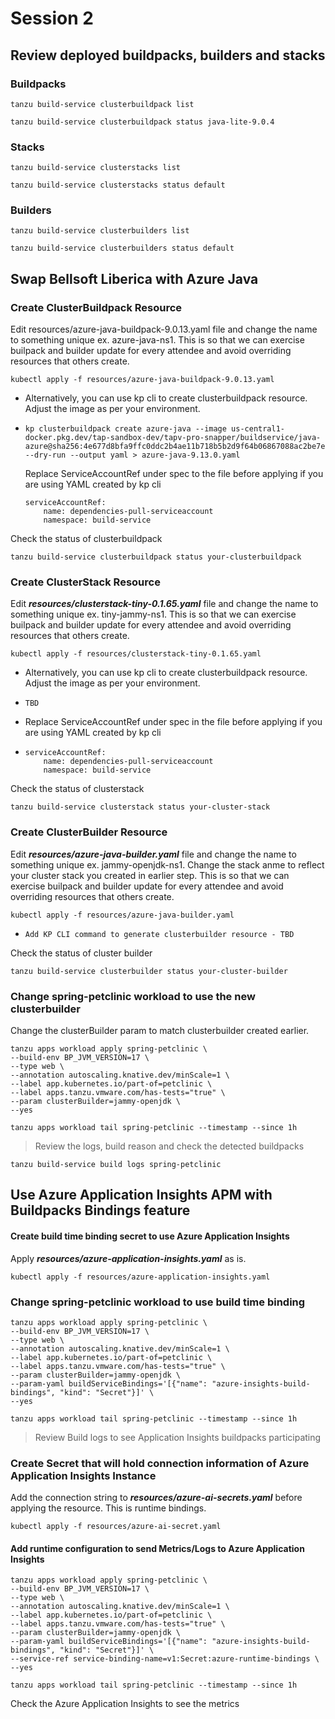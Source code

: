 # Session 2
## Review deployed buildpacks, builders and stacks
### Buildpacks
```shell
tanzu build-service clusterbuildpack list
```
```shell
tanzu build-service clusterbuildpack status java-lite-9.0.4
```
### Stacks
```shell
tanzu build-service clusterstacks list
```
```shell
tanzu build-service clusterstacks status default
```
### Builders  
```shell
tanzu build-service clusterbuilders list
```
```shell
tanzu build-service clusterbuilders status default
```
## Swap Bellsoft Liberica with Azure Java
### Create ClusterBuildpack Resource
Edit resources/azure-java-buildpack-9.0.13.yaml file and change the name to something unique ex. azure-java-ns1. This is so that we can exercise builpack and builder update for every attendee and avoid overriding resources that others create.
```shell
kubectl apply -f resources/azure-java-buildpack-9.0.13.yaml
```
* Alternatively, you can use kp cli to create clusterbuildpack resource. Adjust the image as per your environment. 
* ```shell
  kp clusterbuildpack create azure-java --image us-central1-docker.pkg.dev/tap-sandbox-dev/tapv-pro-snapper/buildservice/java-azure@sha256:4e677d8bfa9ffc0ddc2b4ae11b718b5b2d9f64b06867088ac2be7ed6708ef80d  --dry-run --output yaml > azure-java-9.13.0.yaml
  ```
  Replace ServiceAccountRef under spec to the file before applying if you are using YAML created by kp cli
  ``````shell
  serviceAccountRef:
      name: dependencies-pull-serviceaccount
      namespace: build-service
  ``````
Check the status of clusterbuildpack
``````shell
tanzu build-service clusterbuildpack status your-clusterbuildpack
``````
### Create ClusterStack Resource
Edit ***resources/clusterstack-tiny-0.1.65.yaml*** file and change the name to something unique ex. tiny-jammy-ns1. This is so that we can exercise builpack and builder update for every attendee and avoid overriding resources that others create.
```shell
kubectl apply -f resources/clusterstack-tiny-0.1.65.yaml
```
* Alternatively, you can use kp cli to create clusterbuildpack resource. Adjust the image as per your environment. 
* ```shell
  TBD
  ```
* Replace ServiceAccountRef under spec in the file before applying if you are using YAML created by kp cli
* ``````shell
  serviceAccountRef:
      name: dependencies-pull-serviceaccount
      namespace: build-service
  ``````
Check the status of clusterstack
``````shell
tanzu build-service clusterstack status your-cluster-stack
``````
### Create ClusterBuilder Resource
Edit ***resources/azure-java-builder.yaml*** file and change the name to something unique ex. jammy-openjdk-ns1. Change the stack anme to reflect your cluster stack you created in earlier step. This is so that we can exercise builpack and builder update for every attendee and avoid overriding resources that others create.
```shell
kubectl apply -f resources/azure-java-builder.yaml
```
* ``````shell
  Add KP CLI command to generate clusterbuilder resource - TBD
  ``````
Check the status of cluster builder
``````shell
tanzu build-service clusterbuilder status your-cluster-builder
``````
### Change spring-petclinic workload to use the new clusterbuilder
Change the clusterBuilder param to match clusterbuilder created earlier.
```shell
tanzu apps workload apply spring-petclinic \
--build-env BP_JVM_VERSION=17 \
--type web \
--annotation autoscaling.knative.dev/minScale=1 \
--label app.kubernetes.io/part-of=petclinic \
--label apps.tanzu.vmware.com/has-tests="true" \
--param clusterBuilder=jammy-openjdk \
--yes
```
```shell
tanzu apps workload tail spring-petclinic --timestamp --since 1h
```
> Review the logs, build reason and check the detected buildpacks
``````shell
tanzu build-service build logs spring-petclinic
``````
## Use Azure Application Insights APM with Buildpacks Bindings feature
#### Create build time binding secret to use Azure Application Insights
Apply ***resources/azure-application-insights.yaml*** as is.
```shell
kubectl apply -f resources/azure-application-insights.yaml
```
### Change spring-petclinic workload to use build time binding
```shell
tanzu apps workload apply spring-petclinic \
--build-env BP_JVM_VERSION=17 \
--type web \
--annotation autoscaling.knative.dev/minScale=1 \
--label app.kubernetes.io/part-of=petclinic \
--label apps.tanzu.vmware.com/has-tests="true" \
--param clusterBuilder=jammy-openjdk \
--param-yaml buildServiceBindings='[{"name": "azure-insights-build-bindings", "kind": "Secret"}]' \
--yes
```
```shell
tanzu apps workload tail spring-petclinic --timestamp --since 1h
```
  > Review Build logs to see Application Insights buildpacks participating
### Create Secret that will hold connection information of Azure Application Insights Instance
Add the connection string to ***resources/azure-ai-secrets.yaml*** before applying the resource. This is runtime bindings.
```shell
kubectl apply -f resources/azure-ai-secret.yaml
```
#### Add runtime configuration to send Metrics/Logs to Azure Application Insights
```shell
tanzu apps workload apply spring-petclinic \
--build-env BP_JVM_VERSION=17 \
--type web \
--annotation autoscaling.knative.dev/minScale=1 \
--label app.kubernetes.io/part-of=petclinic \
--label apps.tanzu.vmware.com/has-tests="true" \
--param clusterBuilder=jammy-openjdk \
--param-yaml buildServiceBindings='[{"name": "azure-insights-build-bindings", "kind": "Secret"}]' \
--service-ref service-binding-name=v1:Secret:azure-runtime-bindings \
--yes
```
```shell
tanzu apps workload tail spring-petclinic --timestamp --since 1h
```
Check the Azure Application Insights to see the metrics
